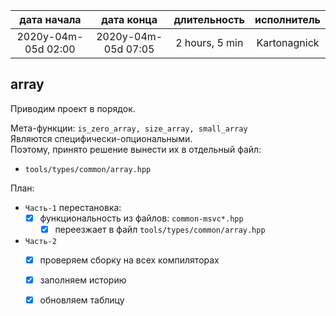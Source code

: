 
| дата начала         |   дата конца        | длительность   | исполнитель  |
|:-------------------:|:-------------------:|:--------------:|:------------:|
| 2020y-04m-05d 02:00 | 2020y-04m-05d 07:05 | 2 hours, 5 min | Kartonagnick |

array
---
Приводим проект в порядок.  

Мета-функции: `is_zero_array, size_array, small_array`  
Являются специфически-опциональными.  
Поэтому, принято решение вынести их в отдельный файл:  
 - `tools/types/common/array.hpp`  


План:  
  - `Часть-1` перестановка:  
    - [x] функциональность из файлов: `common-msvc*.hpp`  
      - [x] переезжает в файл `tools/types/common/array.hpp`  
  - `Часть-2`  
    - [x] проверяем сборку на всех компиляторах  
    - [x] заполняем историю  
    - [x] обновляем таблицу  


